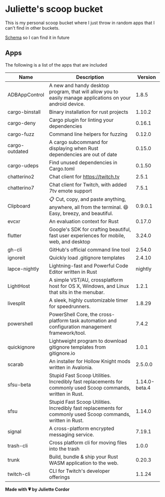 # Juliette's scoop bucket

This is my personal scoop bucket where I just throw in random apps that I can't find in other buckets.

[Schema](https://raw.githubusercontent.com/ScoopInstaller/Scoop/master/schema.json) so I can find it in future

## Apps

The following is a list of the apps that are included

| Name       | Description       | Version       |
| ---------- | ----------------- | ------------- |
|ADBAppControl|A new and handy desktop program, that will allow you to easily manage applications on your android device.|1.8.5|
|cargo-binstall|Binary installation for rust projects|1.10.2|
|cargo-deny|Cargo plugin for linting your dependencies|0.16.1|
|cargo-fuzz|Command line helpers for fuzzing|0.12.0|
|cargo-outdated|A cargo subcommand for displaying when Rust dependencies are out of date|0.15.0|
|cargo-udeps|Find unused dependencies in Cargo.toml|0.1.50|
|chatterino2|Chat client for https://twitch.tv |2.5.1|
|chatterino7|Chat client for Twitch, with added 7tv emote support|7.5.1|
|Clipboard|📋 Cut, copy, and paste anything, anywhere, all from the terminal. 😄 Easy, breezy, and beautiful.|0.9.0.1|
|evcxr|An evaluation context for Rust|0.17.0|
|flutter|Google's SDK for crafting beautiful, fast user experiences for mobile, web, and desktop|3.24.0|
|gh-cli|GitHub's official command line tool|2.54.0|
|ignoreit|Quickly load .gitignore templates|2.4.10|
|lapce-nightly|Lightning-fast and Powerful Code Editor written in Rust|nightly|
|LightHost|A simple VST/AU, crossplatform host for OS X, Windows, and Linux that sits in the menubar.|1.2.1|
|livesplit|A sleek, highly customizable timer for speedrunners.|1.8.29|
|powershell|PowerShell Core, the cross-platform task automation and configuration management framework/tool.|7.4.2|
|quickignore|Lightweight program to download gitignore templates from gitignore.io|1.0.1|
|scarab|An installer for Hollow Knight mods written in Avalonia.|2.5.0.0|
|sfsu-beta|Stupid Fast Scoop Utilities. Incredibly fast replacements for commonly used Scoop commands, written in Rust.|1.14.0-beta.4|
|sfsu|Stupid Fast Scoop Utilities. Incredibly fast replacements for commonly used Scoop commands, written in Rust.|1.14.0|
|signal|A cross-platform encrypted messaging service.|7.19.1|
|trash-cli|Cross platform cli for moving files into the trash|1.0.0|
|trunk|Build, bundle & ship your Rust WASM application to the web. |0.20.3|
|twitch-cli|CLI for Twitch's developer offerings|1.1.24|


**Made with 💗 by Juliette Cordor**
